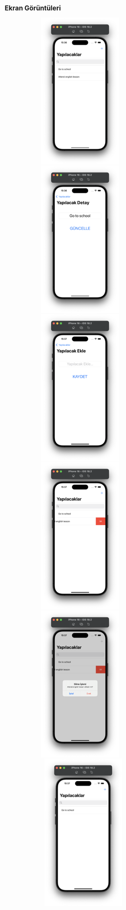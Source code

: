 ## Ekran Görüntüleri

<p align="center">
  <img src="Screenshot1.png" alt="" width="250" />
  &nbsp;&nbsp;&nbsp;&nbsp;
  <img src="Screenshot2.png" alt="" width="250" />
  &nbsp;&nbsp;&nbsp;&nbsp;
  <img src="Screenshot3.png" alt="" width="250" />
  &nbsp;&nbsp;&nbsp;&nbsp;
  <img src="Screenshot4.png" alt="" width="250" />
  &nbsp;&nbsp;&nbsp;&nbsp;
  <img src="Screenshot5.png" alt="" width="250" />
  &nbsp;&nbsp;&nbsp;&nbsp;
  <img src="Screenshot6.png" alt="" width="250" />
</p> 
